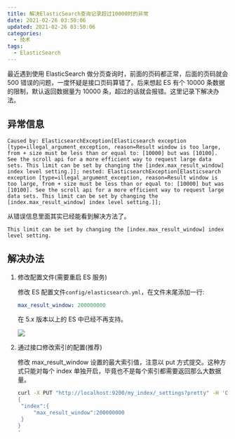 ```yaml
---
title: 解决ElasticSearch查询记录超过10000时的异常
date: 2021-02-26 03:50:06
updated: 2021-02-26 03:50:06
categories:
  - 技术
tags:
  - ElasticSearch
---
```


最近遇到使用 ElasticSearch 做分页查询时，前面的页码都正常，后面的页码就会 500 错误的问题，一度怀疑是接口页码算错了。后来想起 ES 有个 10000 条数据的限制，默认返回数据量为 10000 条，超过的话就会报错。这里记录下解决办法。

<!--more-->

## 异常信息

```log
Caused by: ElasticsearchException[Elasticsearch exception [type=illegal_argument_exception, reason=Result window is too large, from + size must be less than or equal to: [10000] but was [10100]. See the scroll api for a more efficient way to request large data sets. This limit can be set by changing the [index.max_result_window] index level setting.]]; nested: ElasticsearchException[Elasticsearch exception [type=illegal_argument_exception, reason=Result window is too large, from + size must be less than or equal to: [10000] but was [10100]. See the scroll api for a more efficient way to request large data sets. This limit can be set by changing the [index.max_result_window] index level setting.]];
```

从错误信息里面其实已经能看到解决方法了。

```log
This limit can be set by changing the [index.max_result_window] index level setting.
```

## 解决办法

1. 修改配置文件(需要重启 ES 服务)

   修改 ES 配置文件`config/elasticsearch.yml`，在文件末尾添加一行:

   ```yaml
   max_result_window: 200000000
   ```

   在 5.x 版本以上的 ES 中已经不再支持。

   ![](https://img.iszy.xyz/20210226173324.png?x-oss-process=style/big)

2. 通过接口修改索引的配置(推荐)

   修改 max_result_window 设置的最大索引值，注意以 put 方式提交。这种方式只能对每个 index 单独开启，毕竟也不是每个索引都需要返回那么大数据量。

   ```bash
   curl -X PUT "http://localhost:9200/my_index/_settings?pretty" -H 'Content-Type: application/json' -d '
   {
    "index":{
        "max_result_window":200000000
    }
   }
   '
   ```
